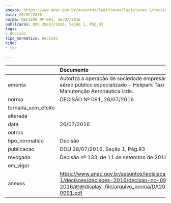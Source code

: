 ```yaml
---
anexos: https://www.anac.gov.br/assuntos/legislacao/legislacao-1/decisoes/decisoes-2016/decisao-no-091-26-07-2016/@@display-file/arquivo_norma/DA2016-0091.pdf
data: 26/07/2016
norma: DECISÃO Nº 091, 26/07/2016
publicacao: DOU 28/07/2016, Seção 1, Pág.93
tags:
- decisão
tipo_normatico: Decisão
hide: 
- toc 
 
---
```


|                    | Documento                                                                                                                                              |
|:-------------------|:-------------------------------------------------------------------------------------------------------------------------------------------------------|
| ementa             | Autoriza a operação de sociedade empresária de serviço aéreo público especializado - Helipark Táxi Aéreo e Manutenção Aeronáutica Ltda.                |
| norma              | DECISÃO Nº 091, 26/07/2016                                                                                                                             |
| tornada_sem_efeito |                                                                                                                                                        |
| alterada           |                                                                                                                                                        |
| data               | 26/07/2016                                                                                                                                             |
| outros             |                                                                                                                                                        |
| tipo_normatico     | Decisão                                                                                                                                                |
| publicacao         | DOU 28/07/2016, Seção 1, Pág.93                                                                                                                        |
| revogada           | Decisão nº 133, de 11 de setembro de 2019.                                                                                                             |
| em_vigor           |                                                                                                                                                        |
| anexos             | https://www.anac.gov.br/assuntos/legislacao/legislacao-1/decisoes/decisoes-2016/decisao-no-091-26-07-2016/@@display-file/arquivo_norma/DA2016-0091.pdf |